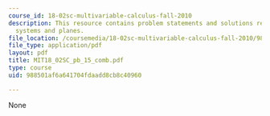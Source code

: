 ```yaml
---
course_id: 18-02sc-multivariable-calculus-fall-2010
description: This resource contains problem statements and solutions related to linear
  systems and planes.
file_location: /coursemedia/18-02sc-multivariable-calculus-fall-2010/988501af6a641704fdaadd8cb8c40960_MIT18_02SC_pb_15_comb.pdf
file_type: application/pdf
layout: pdf
title: MIT18_02SC_pb_15_comb.pdf
type: course
uid: 988501af6a641704fdaadd8cb8c40960

---
```

None